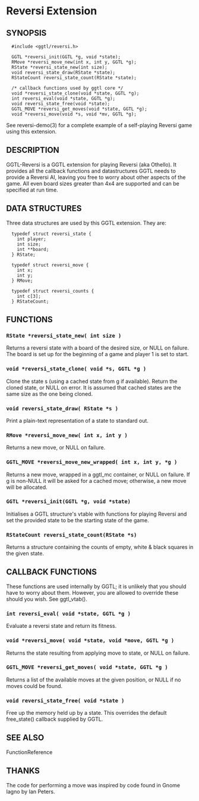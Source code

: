 # Reversi Extension #

## SYNOPSIS ##

```
  #include <ggtl/reversi.h>
  
  GGTL *reversi_init(GGTL *g, void *state);
  RMove *reversi_move_new(int x, int y, GGTL *g);
  RState *reversi_state_new(int size);
  void reversi_state_draw(RState *state);
  RStateCount reversi_state_count(RState *state);
  
  /* callback functions used by ggtl core */
  void *reversi_state_clone(void *state, GGTL *g);
  int reversi_eval(void *state, GGTL *g);
  void reversi_state_free(void *state);
  GGTL_MOVE *reversi_get_moves(void *state, GGTL *g);
  void *reversi_move(void *s, void *mv, GGTL *g);
```

See reversi-demo(3) for a complete example of a self-playing Reversi game using this extension.


## DESCRIPTION ##

GGTL-Reversi is a GGTL extension for playing Reversi (aka Othello). It provides all the callback functions and datastructures GGTL needs to provide a Reversi AI, leaving you free to worry about other aspects of the game.
All even board sizes greater than 4x4 are supported and can be specified at run time.


## DATA STRUCTURES ##
Three data structures are used by this GGTL extension. They are:

```
  typedef struct reversi_state {
    int player;
    int size;
    int **board;
  } RState;

  typedef struct reversi_move {
    int x;
    int y;
  } RMove;

  typedef struct reversi_counts {
    int c[3];
  } RStateCount;
```

## FUNCTIONS ##

### `RState *reversi_state_new( int size )` ###
Returns a reversi state with a board of the desired size, or NULL on failure. The board is set up for the beginning of a game and player 1 is set to start.

### `void *reversi_state_clone( void *s, GGTL *g )` ###
Clone the state s (using a cached state from g if available). Return the cloned state, or NULL on error.
It is assumed that cached states are the same size as the one being cloned.

### `void reversi_state_draw( RState *s )` ###
Print a plain-text representation of a state to standard out.

### `RMove *reversi_move_new( int x, int y )` ###
Returns a new move, or NULL on failure.

### `GGTL_MOVE *reversi_move_new_wrapped( int x, int y, *g )` ###
Returns a new move, wrapped in a ggtl\_mc container, or NULL on failure. If g is non-NULL it will be asked for a cached move; otherwise, a new move will be allocated.

### `GGTL *reversi_init(GGTL *g, void *state)` ###
Initialises a GGTL structure's vtable with functions for playing Reversi and set the provided state to be the starting state of the game.

### `RStateCount reversi_state_count(RState *s)` ###
Returns a structure containing the counts of empty, white & black squares in the given state.


## CALLBACK FUNCTIONS ##
These functions are used internally by GGTL; it is unlikely that you should have to worry about them. However, you are allowed to override these should you wish. See ggtl\_vtab().

### `int reversi_eval( void *state, GGTL *g )` ###
Evaluate a reversi state and return its fitness.

### `void *reversi_move( void *state, void *move, GGTL *g )` ###
Returns the state resulting from applying move to state, or NULL on failure.

### `GGTL_MOVE *reversi_get_moves( void *state, GGTL *g )` ###
Returns a list of the available moves at the given position, or NULL if no moves could be found.

### `void reversi_state_free( void *state )` ###
Free up the memory held up by a state. This overrides the default free\_state() callback supplied by GGTL.


## SEE ALSO ##

FunctionReference

## THANKS ##
The code for performing a move was inspired by code found in Gnome Iagno by Ian Peters.